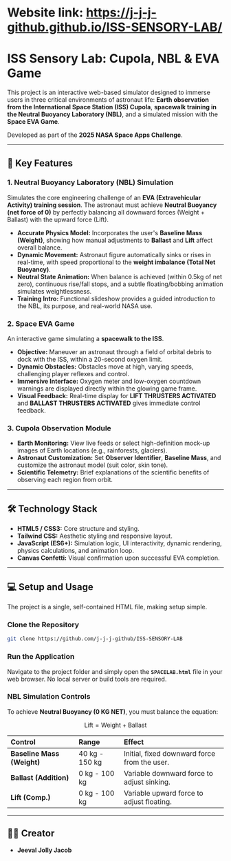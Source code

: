 # Website link: https://j-j-j-github.github.io/ISS-SENSORY-LAB/

# ISS Sensory Lab: Cupola, NBL & EVA Game

This project is an interactive web-based simulator designed to immerse users in three critical environments of astronaut life: **Earth observation from the International Space Station (ISS) Cupola**, **spacewalk training in the Neutral Buoyancy Laboratory (NBL)**, and a simulated mission with the **Space EVA Game**.

Developed as part of the **2025 NASA Space Apps Challenge**.

---

## 🚀 Key Features

### 1. Neutral Buoyancy Laboratory (NBL) Simulation
Simulates the core engineering challenge of an **EVA (Extravehicular Activity) training session**. The astronaut must achieve **Neutral Buoyancy (net force of 0)** by perfectly balancing all downward forces (Weight + Ballast) with the upward force (Lift).

- **Accurate Physics Model:** Incorporates the user's **Baseline Mass (Weight)**, showing how manual adjustments to **Ballast** and **Lift** affect overall balance.
- **Dynamic Movement:** Astronaut figure automatically sinks or rises in real-time, with speed proportional to the **weight imbalance (Total Net Buoyancy)**.
- **Neutral State Animation:** When balance is achieved (within 0.5kg of net zero), continuous rise/fall stops, and a subtle floating/bobbing animation simulates weightlessness.
- **Training Intro:** Functional slideshow provides a guided introduction to the NBL, its purpose, and real-world NASA use.

### 2. Space EVA Game
An interactive game simulating a **spacewalk to the ISS**.

- **Objective:** Maneuver an astronaut through a field of orbital debris to dock with the ISS, within a 20-second oxygen limit.
- **Dynamic Obstacles:** Obstacles move at high, varying speeds, challenging player reflexes and control.
- **Immersive Interface:** Oxygen meter and low-oxygen countdown warnings are displayed directly within the glowing game frame.
- **Visual Feedback:** Real-time display for **LIFT THRUSTERS ACTIVATED** and **BALLAST THRUSTERS ACTIVATED** gives immediate control feedback.

### 3. Cupola Observation Module
- **Earth Monitoring:** View live feeds or select high-definition mock-up images of Earth locations (e.g., rainforests, glaciers).  
- **Astronaut Customization:** Set **Observer Identifier**, **Baseline Mass**, and customize the astronaut model (suit color, skin tone).  
- **Scientific Telemetry:** Brief explanations of the scientific benefits of observing each region from orbit.

---

## 🛠️ Technology Stack
- **HTML5 / CSS3:** Core structure and styling.  
- **Tailwind CSS:** Aesthetic styling and responsive layout.  
- **JavaScript (ES6+):** Simulation logic, UI interactivity, dynamic rendering, physics calculations, and animation loop.  
- **Canvas Confetti:** Visual confirmation upon successful EVA completion.

---

## 💻 Setup and Usage
The project is a single, self-contained HTML file, making setup simple.

### Clone the Repository
```bash
git clone https://github.com/j-j-j-github/ISS-SENSORY-LAB
```

### Run the Application

Navigate to the project folder and simply open the **`SPACELAB.html`** file in your web browser. No local server or build tools are required.

### NBL Simulation Controls

To achieve **Neutral Buoyancy (0 KG NET)**, you must balance the equation:

$$
\text{Lift} = \text{Weight} + \text{Ballast}
$$

| Control | Range | Effect |
| :----- | :----- | :----- |
| **Baseline Mass (Weight)** | 40 kg - 150 kg | Initial, fixed downward force from the user. |
| **Ballast (Addition)** | 0 kg - 100 kg | Variable downward force to adjust sinking. |
| **Lift (Comp.)** | 0 kg - 100 kg | Variable upward force to adjust floating. |

---

## 🧑‍🚀 Creator

* **Jeeval Jolly Jacob**

